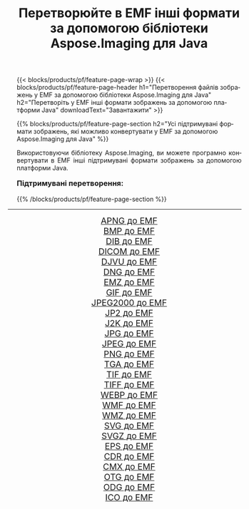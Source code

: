 ﻿---
title: Перетворюйте в EMF інші формати за допомогою бібліотеки Aspose.Imaging для Java 
weight: 3920
url: /uk/java/conversion/to/emf/ 
lang: uk
langdirlevel: 2
locales: zh-hans,ja,it,ru,de,es,fr,nl,id,lt,pl,pt,vi,tr,ko,zh-hant,ar,hi,th,sv,cs,uk,he
description: За допомогою Aspose.Imaging ви можете конвертувати в EMF інші формати за допомогою Java
---

{{< blocks/products/pf/feature-page-wrap >}}
{{< blocks/products/pf/feature-page-header h1="Перетворення файлів зображень у EMF за допомогою бібліотеки Aspose.Imaging для Java" h2="Перетворіть у EMF інші формати зображень за допомогою платформи Java" downloadText="Завантажити" >}}


{{% blocks/products/pf/feature-page-section  h2="Усі підтримувані формати зображень, якi можливо конвертувати у EMF за допомогою Aspose.Imaging для Java" %}}
<p align=justify>Використовуючи бібліотеку Aspose.Imaging, ви можете програмно конвертувати в EMF інші підтримувані формати зображень за допомогою платформи Java.</p>
<h3 style="margin-top:16px;">
Підтримувані перетворення:
</h3>
{{% /blocks/products/pf/feature-page-section %}}
<div class="container-fluid productfamilypage bg-gray">
    <div class="convertypes bg-gray agp-content section">
        <div class="container">
		<hr style="margin-left:-20px;"/>
		<div class="row other-converters" style="gap: 10px;font-size: 19px;text-align:center;">
		    <div class='col-md-3 other-converter remove-lp remove-rp'><a href="/imaging/uk/java/conversion/apng-to-emf/" style="padding:15px;">APNG до EMF</a></div>
<div class='col-md-3 other-converter remove-lp remove-rp'><a href="/imaging/uk/java/conversion/bmp-to-emf/" style="padding:15px;">BMP до EMF</a></div>
<div class='col-md-3 other-converter remove-lp remove-rp'><a href="/imaging/uk/java/conversion/dib-to-emf/" style="padding:15px;">DIB до EMF</a></div>
<div class='col-md-3 other-converter remove-lp remove-rp'><a href="/imaging/uk/java/conversion/dicom-to-emf/" style="padding:15px;">DICOM до EMF</a></div>
<div class='col-md-3 other-converter remove-lp remove-rp'><a href="/imaging/uk/java/conversion/djvu-to-emf/" style="padding:15px;">DJVU до EMF</a></div>
<div class='col-md-3 other-converter remove-lp remove-rp'><a href="/imaging/uk/java/conversion/dng-to-emf/" style="padding:15px;">DNG до EMF</a></div>
<div class='col-md-3 other-converter remove-lp remove-rp'><a href="/imaging/uk/java/conversion/emz-to-emf/" style="padding:15px;">EMZ до EMF</a></div>
<div class='col-md-3 other-converter remove-lp remove-rp'><a href="/imaging/uk/java/conversion/gif-to-emf/" style="padding:15px;">GIF до EMF</a></div>
<div class='col-md-3 other-converter remove-lp remove-rp'><a href="/imaging/uk/java/conversion/jpeg2000-to-emf/" style="padding:15px;">JPEG2000 до EMF</a></div>
<div class='col-md-3 other-converter remove-lp remove-rp'><a href="/imaging/uk/java/conversion/jp2-to-emf/" style="padding:15px;">JP2 до EMF</a></div>
<div class='col-md-3 other-converter remove-lp remove-rp'><a href="/imaging/uk/java/conversion/j2k-to-emf/" style="padding:15px;">J2K до EMF</a></div>
<div class='col-md-3 other-converter remove-lp remove-rp'><a href="/imaging/uk/java/conversion/jpg-to-emf/" style="padding:15px;">JPG до EMF</a></div>
<div class='col-md-3 other-converter remove-lp remove-rp'><a href="/imaging/uk/java/conversion/jpeg-to-emf/" style="padding:15px;">JPEG до EMF</a></div>
<div class='col-md-3 other-converter remove-lp remove-rp'><a href="/imaging/uk/java/conversion/png-to-emf/" style="padding:15px;">PNG до EMF</a></div>
<div class='col-md-3 other-converter remove-lp remove-rp'><a href="/imaging/uk/java/conversion/tga-to-emf/" style="padding:15px;">TGA до EMF</a></div>
<div class='col-md-3 other-converter remove-lp remove-rp'><a href="/imaging/uk/java/conversion/tif-to-emf/" style="padding:15px;">TIF до EMF</a></div>
<div class='col-md-3 other-converter remove-lp remove-rp'><a href="/imaging/uk/java/conversion/tiff-to-emf/" style="padding:15px;">TIFF до EMF</a></div>
<div class='col-md-3 other-converter remove-lp remove-rp'><a href="/imaging/uk/java/conversion/webp-to-emf/" style="padding:15px;">WEBP до EMF</a></div>
<div class='col-md-3 other-converter remove-lp remove-rp'><a href="/imaging/uk/java/conversion/wmf-to-emf/" style="padding:15px;">WMF до EMF</a></div>
<div class='col-md-3 other-converter remove-lp remove-rp'><a href="/imaging/uk/java/conversion/wmz-to-emf/" style="padding:15px;">WMZ до EMF</a></div>
<div class='col-md-3 other-converter remove-lp remove-rp'><a href="/imaging/uk/java/conversion/svg-to-emf/" style="padding:15px;">SVG до EMF</a></div>
<div class='col-md-3 other-converter remove-lp remove-rp'><a href="/imaging/uk/java/conversion/svgz-to-emf/" style="padding:15px;">SVGZ до EMF</a></div>
<div class='col-md-3 other-converter remove-lp remove-rp'><a href="/imaging/uk/java/conversion/eps-to-emf/" style="padding:15px;">EPS до EMF</a></div>
<div class='col-md-3 other-converter remove-lp remove-rp'><a href="/imaging/uk/java/conversion/cdr-to-emf/" style="padding:15px;">CDR до EMF</a></div>
<div class='col-md-3 other-converter remove-lp remove-rp'><a href="/imaging/uk/java/conversion/cmx-to-emf/" style="padding:15px;">CMX до EMF</a></div>
<div class='col-md-3 other-converter remove-lp remove-rp'><a href="/imaging/uk/java/conversion/otg-to-emf/" style="padding:15px;">OTG до EMF</a></div>
<div class='col-md-3 other-converter remove-lp remove-rp'><a href="/imaging/uk/java/conversion/odg-to-emf/" style="padding:15px;">ODG до EMF</a></div>
<div class='col-md-3 other-converter remove-lp remove-rp'><a href="/imaging/uk/java/conversion/ico-to-emf/" style="padding:15px;">ICO до EMF</a></div>
                </div>
        </div>
    </div>
</div>
<br/>

